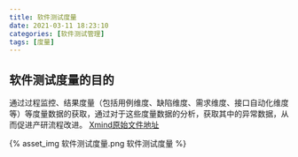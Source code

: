 ```yaml
---
title: 软件测试度量
date: 2021-03-11 18:23:10
categories: [软件测试管理]
tags: [度量]
---
```


## 软件测试度量的目的

通过过程监控、结果度量（包括用例维度、缺陷维度、需求维度、接口自动化维度等）等度量数据的获取，通过对于这些度量数据的分析，获取其中的异常数据，从而促进产研流程改进。
[Xmind原始文件地址](https://www.icloud.com/iclouddrive/0LOs-7Z7lePvixFZN6pPUnr6A)

  <!--more-->

{% asset_img 软件测试度量.png 软件测试度量 %}

